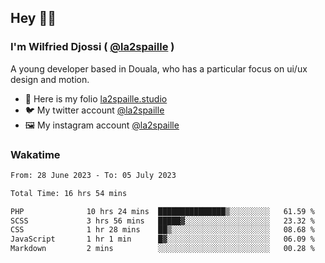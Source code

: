 ## Hey 👋🏾
### I'm Wilfried Djossi ( <a href="https://twitter.com/la2spaille/" target="_blank">@la2spaille</a> )
A young developer based in Douala, who has a particular focus on ui/ux design and motion.

- 🎨 Here is my folio [la2spaille.studio](https://la2spaille.studio/)
- 🐦 My twitter account [@la2spaille](https://twitter.com/la2spaille/)
- 🖼 My instagram account [@la2spaille](https://www.instagram.com/la2spaille/)

### Wakatime
<!--START_SECTION:waka-->

```txt
From: 28 June 2023 - To: 05 July 2023

Total Time: 16 hrs 54 mins

PHP              10 hrs 24 mins  ███████████████▒░░░░░░░░░   61.59 %
SCSS             3 hrs 56 mins   █████▓░░░░░░░░░░░░░░░░░░░   23.32 %
CSS              1 hr 28 mins    ██▒░░░░░░░░░░░░░░░░░░░░░░   08.68 %
JavaScript       1 hr 1 min      █▓░░░░░░░░░░░░░░░░░░░░░░░   06.09 %
Markdown         2 mins          ░░░░░░░░░░░░░░░░░░░░░░░░░   00.28 %
```

<!--END_SECTION:waka-->
<!--
**la2spaille/la2spaille** is a ✨ _special_ ✨ repository because its `README.md` (this file) appears on your GitHub profile.

Here are some ideas to get you started:

- 🔭 I’m currently working on ...
- 🌱 I’m currently learning ...
- 👯 I’m looking to collaborate on ...
- 🤔 I’m looking for help with ...
- 💬 Ask me about ...
- 📫 How to reach me: ...
- 😄 Pronouns: ...
- ⚡ Fun fact: ...
-->
